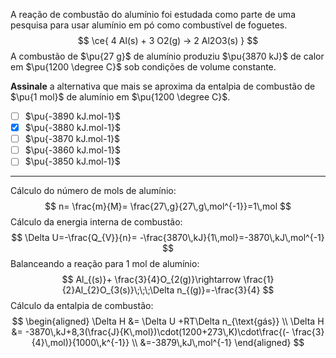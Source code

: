 A reação de combustão do alumínio foi estudada como parte de uma pesquisa para usar alumínio em pó como combustível de foguetes.
$$
    \ce{ 4 Al(s) + 3 O2(g) -> 2 Al2O3(s) }
$$
A combustão de $\pu{27 g}$ de alumínio produziu $\pu{3870 kJ}$ de calor em  $\pu{1200 \degree C}$ sob condições de volume constante.

**Assinale** a alternativa que mais se aproxima da entalpia de combustão de $\pu{1 mol}$ de alumínio em $\pu{1200 \degree C}$.

- [ ] $\pu{-3890 kJ.mol-1}$ 
- [x] $\pu{-3880 kJ.mol-1}$ 
- [ ] $\pu{-3870 kJ.mol-1}$ 
- [ ] $\pu{-3860 kJ.mol-1}$ 
- [ ] $\pu{-3850 kJ.mol-1}$

---

Cálculo do número de mols de alumínio:
$$
    n= \frac{m}{M}= \frac{27\,g}{27\,g\,mol^{-1}}=1\,mol
$$
Cálculo da energia interna de combustão:
$$
    \Delta U=-\frac{Q_{V}}{n}=  -\frac{3870\,kJ}{1\,mol}=-3870\,kJ\,mol^{-1}
$$
Balanceando a reação para 1 mol de alumínio:
$$
    Al_{(s)}+ \frac{3}{4}O_{2(g)}\rightarrow \frac{1}{2}Al_{2}O_{3(s)}\;\;\;\Delta n_{(g)}=-\frac{3}{4}
$$
Cálculo da entalpia de combustão:
$$
\begin{aligned}
    \Delta H &= \Delta U +RT\Delta n_{\text{gás}} \\
    \Delta H &= -3870\,kJ+8,3(\frac{J}{K\,mol})\cdot(1200+273\,K)\cdot\frac{(- \frac{3}{4}\,mol)}{1000\,k^{-1}} \\
    &=-3879\,kJ\,mol^{-1}
\end{aligned}
$$

